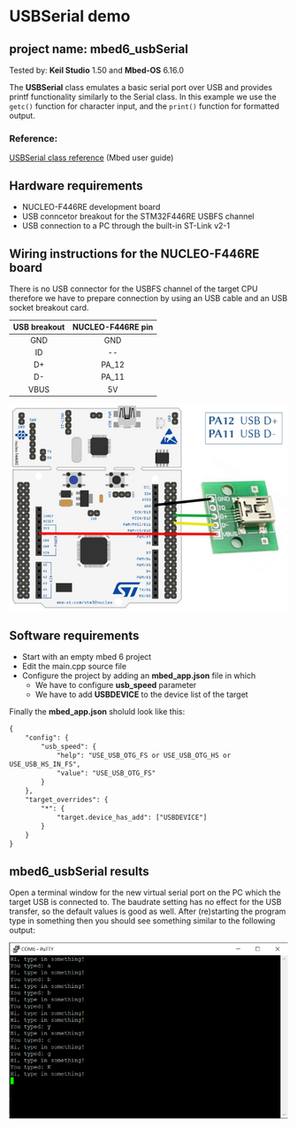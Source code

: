 # USBSerial demo
## project name: mbed6_usbSerial
Tested by: **Keil Studio** 1.50 and **Mbed-OS** 6.16.0

The **USBSerial** class emulates a basic serial port over USB and provides 
printf functionality similarly to the Serial class. In this example we use the ```getc()``` 
function for character input, and the ```print()``` function for formatted output.

### Reference: 
[USBSerial class reference](https://os.mbed.com/docs/mbed-os/v6.15/apis/usbserial.html) (Mbed user guide)

## Hardware requirements
* NUCLEO-F446RE development board
* USB conncetor breakout for the STM32F446RE USBFS channel
* USB connection to a PC through the built-in ST-Link v2-1

## Wiring instructions for the NUCLEO-F446RE board

There is no USB connector for the USBFS channel of the target CPU therefore we have to prepare connection
by using an USB cable and an USB socket breakout card.

| USB breakout  | NUCLEO-F446RE pin   |
|:-------:|:-----: |
|  GND    |GND     | 
|  ID     | --     | 
|  D+     | PA_12  |
|  D-     | PA_11  | 
|  VBUS   | 5V     | 



![](./images/USB_wiring.jpg)


## Software requirements
* Start with an empty mbed 6 project
* Edit the main.cpp source file
* Configure the project by adding an **mbed_app.json** file in which
    * We have to configure **usb_speed** parameter
    * We have to add **USBDEVICE** to the device list of the target

Finally the **mbed_app.json** sholuld look like this: 

```
{
    "config": {
        "usb_speed": {
            "help": "USE_USB_OTG_FS or USE_USB_OTG_HS or USE_USB_HS_IN_FS",
            "value": "USE_USB_OTG_FS"
        }
    },
    "target_overrides": {
        "*": {
            "target.device_has_add": ["USBDEVICE"]
        }
    }
}
```
## mbed6_usbSerial results
Open a terminal window for the new virtual serial port on the PC which the target USB is connected to. 
The baudrate setting has no effect for the USB transfer, so the default values is good as well. 
After (re)starting the program type in something
then you should see something similar to the following output:

![](./images/mbed6_usbSerial.png)

